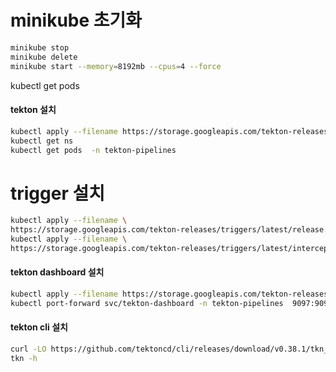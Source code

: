 
# minikube 초기화 
```bash
minikube stop
minikube delete
minikube start --memory=8192mb --cpus=4 --force
```

kubectl get pods 

#### tekton 설치 
```bash
kubectl apply --filename https://storage.googleapis.com/tekton-releases/pipeline/latest/release.yaml
kubectl get ns
kubectl get pods  -n tekton-pipelines
```



# trigger 설치 
```bash
kubectl apply --filename \
https://storage.googleapis.com/tekton-releases/triggers/latest/release.yaml
kubectl apply --filename \
https://storage.googleapis.com/tekton-releases/triggers/latest/interceptors.yaml

```

#### tekton dashboard 설치 
```bash
kubectl apply --filename https://storage.googleapis.com/tekton-releases/dashboard/latest/release-full.yaml
kubectl port-forward svc/tekton-dashboard -n tekton-pipelines  9097:9097 --address 0.0.0.0

```

#### tekton cli 설치 
```bash
curl -LO https://github.com/tektoncd/cli/releases/download/v0.38.1/tkn_0.38.1_Linux_x86_64.tar.gz
tkn -h
```

